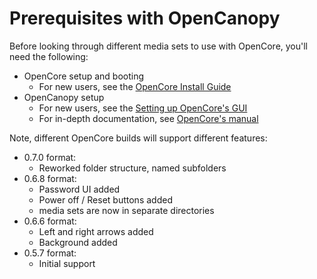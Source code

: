 # Prerequisites with OpenCanopy

Before looking through different media sets to use with OpenCore, you'll need the following:

* OpenCore setup and booting
  * For new users, see the [OpenCore Install Guide](https://dortania.github.io/OpenCore-Install-Guide/)
* OpenCanopy setup
  * For new users, see the [Setting up OpenCore's GUI](https://dortania.github.io/OpenCore-Post-Install/cosmetic/gui.html)
  * For in-depth documentation, see [OpenCore's manual](https://github.com/acidanthera/OpenCorePkg/blob/master/Docs/Configuration.pdf)

Note, different OpenCore builds will support different features:

* 0.7.0 format:
  * Reworked folder structure, named subfolders
* 0.6.8 format:
  * Password UI added
  * Power off / Reset buttons added
  * media sets are now in separate directories
* 0.6.6 format:
  * Left and right arrows added
  * Background added
* 0.5.7 format:
  * Initial support